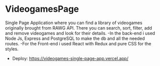 # VideogamesPage


Single Page Application where you can find a library of videogames originally brought from RAWG API. 
There you can search, sort, filter, add and remove videogames and look for their details.
-In the back-end i used Node Js, Express and PostgreSQL to make the db and all the needed routes. 
-For the Front-end i used React with Redux and pure CSS for the styles.
- Deploy: https://videogames-single-page-app.vercel.app/
